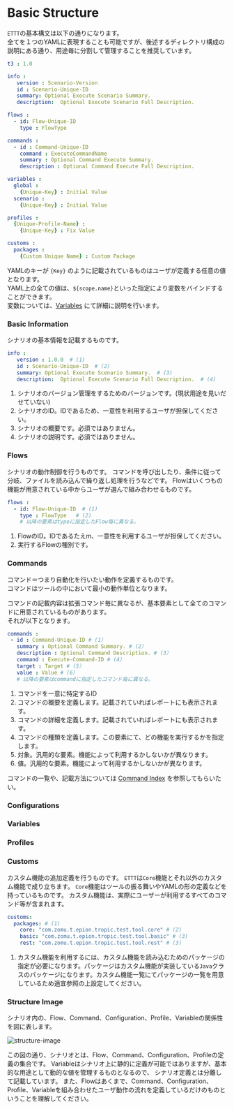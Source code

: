 # Basic Structure
`ETTT`の基本構文は以下の通りになります。   
全てを１つのYAMLに表現することも可能ですが、後述するディレクトリ構成の説明にある通り、用途毎に分割して管理することを推奨しています。  

```yaml
t3 : 1.0

info :
   version : Scenario-Version
   id : Scenario-Unique-ID
   summary: Optional Execute Scenario Summary.
   description:  Optional Execute Scenario Full Description.

flows :
  - id: Flow-Unique-ID
    type : FlowType 

commands :
  - id : Command-Unique-ID
    command : ExecuteCommandName
    summary : Optional Command Execute Summary. 
    description : Optional Command Execute Full Description.

variables :
  global :
    {Unique-Key} : Initial Value
  scenario :
    {Unique-Key} : Initial Value

profiles :
  {Unique-Profile-Name} :
    {Unique-Key} : Fix Value

customs :
  packages :
    {Custom Unique Name} : Custom Package
```

YAMLのキーが `{Key}` のように記載されているものはユーザが定義する任意の値となります。  
YAML上の全ての値は、`${scope.name}`といった指定により変数をバインドすることができます。  
変数については、[Variables](/pages/specification/variables) にて詳細に説明を行います。


### Basic Information
シナリオの基本情報を記載するものです。

```yaml
info :
   version : 1.0.0  # (1)
   id : Scenario-Unique-ID  # (2)
   summary: Optional Execute Scenario Summary.  # (3)
   description:  Optional Execute Scenario Full Description.  # (4)
```

1. シナリオのバージョン管理をするためのバージョンです。(現状用途を見いだせていない)
1. シナリオのID。IDであるため、一意性を利用するユーザが担保してください。
1. シナリオの概要です。必須ではありません。
1. シナリオの説明です。必須ではありません。

### Flows
シナリオの動作制御を行うものです。
コマンドを呼び出したり、条件に従って分岐、ファイルを読み込んで繰り返し処理を行うなどです。
Flowはいくつもの機能が用意されている中からユーザが選んで組み合わせるものです。

```yaml
flows :
  - id: Flow-Unique-ID  # (1)
    type : FlowType   # (2)
    # 以降の要素はtypeに指定したFlow毎に異なる。
```

1. FlowのID。IDであるたえm、一意性を利用するユーザが担保してください。
1. 実行するFlowの種別です。


### Commands
コマンド＝つまり自動化を行いたい動作を定義するものです。  
コマンドはツールの中において最小の動作単位となります。  

コマンドの記載内容は拡張コマンド毎に異なるが、基本要素として全てのコマンドに用意されているものがあります。  
それが以下となります。

```yaml
commands : 
 - id : Command-Unique-ID # (1）
   summary : Optional Command Summary. # (2） 
   description : Optional Command Description. # (3）
   command : Execute-Command-ID # (4）
   target : Target # (5）
   value : Value # (6）
   # 以降の要素はcommandに指定したコマンド毎に異なる。
```

1. コマンドを一意に特定するID
1. コマンドの概要を定義します。記載されていればレポートにも表示されます。
1. コマンドの詳細を定義します。記載されていればレポートにも表示されます。
1. コマンドの種類を定義します。この要素にて、どの機能を実行するかを指定します。
1. 対象。汎用的な要素。機能によって利用するかしないかが異なります。
1. 値。汎用的な要素。機能によって利用するかしないかが異なります。

コマンドの一覧や、記載方法については [Command Index](pages/specification/command/index.md) を参照してもらいたい。

### Configurations

### Variables

### Profiles

### Customs
カスタム機能の追加定義を行うものです。
`ETTT`は`Core`機能とそれ以外のカスタム機能で成り立ちます。
`Core`機能はツールの振る舞いやYAMLの形の定義などを持っているものです。
カスタム機能は、実際にユーザーが利用するすべてのコマンド等が含まれます。

```yaml
customs:
  packages: # (1)
    core: "com.zomu.t.epion.tropic.test.tool.core" # (2)
    basic: "com.zomu.t.epion.tropic.test.tool.basic" # (3)
    rest: "com.zomu.t.epion.tropic.test.tool.rest" # (3)
```

1. カスタム機能を利用するには、カスタム機能を読み込むためのパッケージの指定が必要になります。パッケージはカスタム機能が実装している`Java`クラスのパッケージになります。カスタム機能一覧にてパッケージの一覧を用意しているため適宜参照の上設定してください。

### Structure Image

シナリオ内の、Flow、Command、Configuration、Profile、Variableの関係性を図に表します。  

![structure-image](pages/specification/images/scenario-image.png)

この図の通り、シナリオとは、Flow、Command、Configuration、Profileの定義の集合です。
Variableはシナリオ上に静的に定義が可能ではありますが、基本的な用途として動的な値を管理するものとなるので、
シナリオ定義とは分離して記載しています。
また、Flowはあくまで、Command、Configuration、Profile、Variableを組み合わせたユーザ動作の流れを定義しているだけのものということを理解してください。